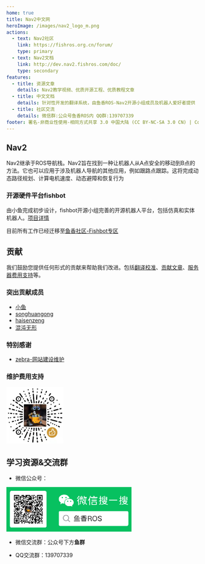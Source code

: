 ```yaml
---
home: true
title: Nav2中文网
heroImage: /images/nav2_logo_m.png
actions:
  - text: Nav2社区
    link: https://fishros.org.cn/forum/
    type: primary
  - text: Nav2文档
    link: http://dev.nav2.fishros.com/doc/
    type: secondary
features:
  - title: 资源文章    
    details: Nav2教学视频、优质开源工程、优质教程文章
  - title: 中文文档
    details: 针对性开发的翻译系统，由鱼香ROS-Nav2开源小组成员及机器人爱好者提供
  - title: 社区交流
    details: 微信群:公众号鱼香ROS内 QQ群:139707339 
footer: 署名-非商业性使用-相同方式共享 3.0 中国大陆 (CC BY-NC-SA 3.0 CN) | Copyright © 2021-2022 fishros
---
```


## Nav2

Nav2继承于ROS导航栈。Nav2旨在找到一种让机器人从A点安全的移动到B点的方法。它也可以应用于涉及机器人导航的其他应用，例如跟路点跟踪。这将完成动态路径规划、计算电机速度、动态避障和恢复行为

### 开源硬件平台fishbot


由小鱼完成初步设计，fishbot开源小组完善的开源机器人平台，包括仿真和实体机器人。[项目详情](pages/sources/fishbot/README.md)

目前所有工作已经迁移至[鱼香社区-Fishbot专区](https://fishros.org.cn/forum/category/16/fishbot%E6%9C%BA%E5%99%A8%E4%BA%BA)


## 贡献

我们鼓励您提供任何形式的贡献来帮助我们改进。包括[翻译校准](https://fishros.com)、[贡献文章](https://fishros.com)、[服务器费用支持](https://fishros.com)等。

### 突出贡献成员
- [小鱼](https://github.com/fishros)
- [songhuangong](https://github.com/songhuangong)
- [haisenzeng](https://github.com/haisenzeng)
- [混沌无形](https://github.com/Zippen-Huang/Zippen-Huang.github.io)


### 特别感谢
- [zebra-网站建设维护](https://github.com/mzebra)

### 维护费用支持

<img src="./README/imgs/appricate_code.108c8518.png" alt="img" style="zoom: 50%;" />



## 学习资源&交流群

- 微信公众号：

<img src="./README/imgs/0c9e6d24fa68477aaa67b0fe964cc2f5.png" alt="公众号" style="zoom:67%;" />

- 微信交流群：公众号下方**鱼群**

- QQ交流群：139707339

